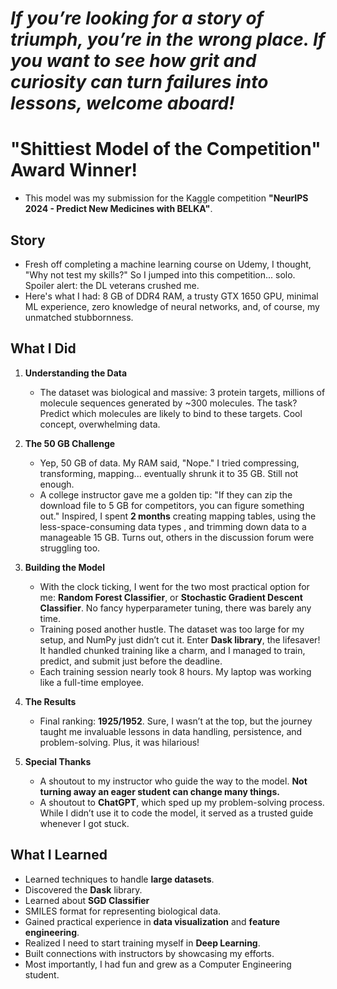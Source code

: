 # *If you’re looking for a story of triumph, you’re in the wrong place. If you want to see how grit and curiosity can turn failures into lessons, welcome aboard!*

# "Shittiest Model of the Competition" Award Winner!
- This model was my submission for the Kaggle competition **"NeurIPS 2024 - Predict New Medicines with BELKA"**.

## Story
- Fresh off completing a machine learning course on Udemy, I thought, "Why not test my skills?" So I jumped into this competition... solo. Spoiler alert: the DL veterans crushed me.  
- Here's what I had: 8 GB of DDR4 RAM, a trusty GTX 1650 GPU, minimal ML experience, zero knowledge of neural networks, and, of course, my unmatched stubbornness.

## What I Did
1. **Understanding the Data**  
   - The dataset was biological and massive: 3 protein targets, millions of molecule sequences generated by ~300 molecules. The task? Predict which molecules are likely to bind to these targets. Cool concept, overwhelming data.  

2. **The 50 GB Challenge**  
   - Yep, 50 GB of data. My RAM said, "Nope." I tried compressing, transforming, mapping... eventually shrunk it to 35 GB. Still not enough.  
   - A college instructor gave me a golden tip: "If they can zip the download file to 5 GB for competitors, you can figure something out." Inspired, I spent **2 months** creating mapping tables, using the less-space-consuming data types , and trimming down data to a manageable 15 GB. Turns out, others in the discussion forum were struggling too.

3. **Building the Model**  
   - With the clock ticking, I went for the two most practical option for me: **Random Forest Classifier**, or **Stochastic Gradient Descent Classifier**. No fancy hyperparameter tuning, there was barely any time.
   - Training posed another hustle. The dataset was too large for my setup, and NumPy just didn’t cut it. Enter **Dask library**, the lifesaver! It handled chunked training like a charm, and I managed to train, predict, and submit just before the deadline.
   - Each training session nearly took 8 hours. My laptop was working like a full-time employee.

4. **The Results**  
   - Final ranking: **1925/1952**. Sure, I wasn’t at the top, but the journey taught me invaluable lessons in data handling, persistence, and problem-solving. Plus, it was hilarious!

5. **Special Thanks**
   - A shoutout to my instructor who guide the way to the model. **Not turning away an eager student can change many things.**  
   - A shoutout to **ChatGPT**, which sped up my problem-solving process. While I didn’t use it to code the model, it served as a trusted guide whenever I got stuck.

## What I Learned
- Learned techniques to handle **large datasets**.  
- Discovered the **Dask** library.
- Learned about **SGD Classifier**
- SMILES format for representing biological data.
- Gained practical experience in **data visualization** and **feature engineering**.  
- Realized I need to start training myself in **Deep Learning**.  
- Built connections with instructors by showcasing my efforts.  
- Most importantly, I had fun and grew as a Computer Engineering student.
